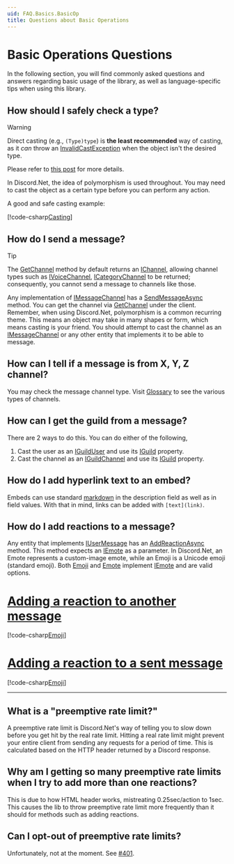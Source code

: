 ```yaml
---
uid: FAQ.Basics.BasicOp
title: Questions about Basic Operations
---
```


# Basic Operations Questions

In the following section, you will find commonly asked questions and
answers regarding basic usage of the library, as well as
language-specific tips when using this library.

## How should I safely check a type?

> [!WARNING]
> Direct casting (e.g., `(Type)type`) is **the least recommended**
> way of casting, as it *can* throw an [InvalidCastException]
> when the object isn't the desired type.
>
> Please refer to [this post] for more details.

In Discord.Net, the idea of polymorphism is used throughout. You may
need to cast the object as a certain type before you can perform any
action.

A good and safe casting example:

[!code-csharp[Casting](samples/cast.cs)]

[InvalidCastException]: https://docs.microsoft.com/en-us/dotnet/api/system.invalidcastexception
[this post]: https://docs.microsoft.com/en-us/dotnet/csharp/how-to/safely-cast-using-pattern-matching-is-and-as-operators

## How do I send a message?

> [!TIP]
> The [GetChannel] method by default returns an [IChannel], allowing
> channel types such as [IVoiceChannel], [ICategoryChannel]
> to be returned; consequently, you cannot send a message
> to channels like those.

Any implementation of [IMessageChannel] has a [SendMessageAsync]
method. You can get the channel via [GetChannel] under the client.
Remember, when using Discord.Net, polymorphism is a common recurring
theme. This means an object may take in many shapes or form, which
means casting is your friend. You should attempt to cast the channel
as an [IMessageChannel] or any other entity that implements it to be
able to message.

[SendMessageAsync]: xref:Discord.IMessageChannel.SendMessageAsync*
[GetChannel]: xref:Discord.WebSocket.DiscordSocketClient.GetChannel*

## How can I tell if a message is from X, Y, Z channel?

You may check the message channel type. Visit [Glossary] to see the
various types of channels.

[Glossary]: xref:FAQ.Glossary#message-channels

## How can I get the guild from a message?

There are 2 ways to do this. You can do either of the following,

1. Cast the user as an [IGuildUser] and use its [IGuild] property.
2. Cast the channel as an [IGuildChannel] and use its [IGuild] property.

## How do I add hyperlink text to an embed?

Embeds can use standard [markdown] in the description field as well
as in field values. With that in mind, links can be added with
`[text](link)`.

[markdown]: https://support.discordapp.com/hc/en-us/articles/210298617-Markdown-Text-101-Chat-Formatting-Bold-Italic-Underline-

## How do I add reactions to a message?

Any entity that implements [IUserMessage] has an [AddReactionAsync]
method. This method expects an [IEmote] as a parameter.
In Discord.Net, an Emote represents a custom-image emote, while an
Emoji is a Unicode emoji (standard emoji). Both [Emoji] and [Emote]
implement [IEmote] and are valid options.

# [Adding a reaction to another message](#tab/emoji-others)

[!code-csharp[Emoji](samples/emoji-others.cs)]

# [Adding a reaction to a sent message](#tab/emoji-self)

[!code-csharp[Emoji](samples/emoji-self.cs)]

***

[AddReactionAsync]: xref:Discord.IUserMessage.AddReactionAsync*

## What is a "preemptive rate limit?"

A preemptive rate limit is Discord.Net's way of telling you to slow
down before you get hit by the real rate limit. Hitting a real rate
limit might prevent your entire client from sending any requests for
a period of time. This is calculated based on the HTTP header
returned by a Discord response.

## Why am I getting so many preemptive rate limits when I try to add more than one reactions?

This is due to how HTML header works, mistreating
0.25sec/action to 1sec. This causes the lib to throw preemptive rate
limit more frequently than it should for methods such as adding
reactions.

## Can I opt-out of preemptive rate limits?

Unfortunately, not at the moment. See [#401](https://github.com/RogueException/Discord.Net/issues/401).

[IChannel]: xref:Discord.IChannel
[ICategoryChannel]: xref:Discord.ICategoryChannel
[IGuildChannel]: xref:Discord.IGuildChannel
[ITextChannel]: xref:Discord.ITextChannel
[IGuild]: xref:Discord.IGuild
[IVoiceChannel]: xref:Discord.IVoiceChannel
[IGuildUser]: xref:Discord.IGuildUser
[IMessageChannel]: xref:Discord.IMessageChannel
[IUserMessage]: xref:Discord.IUserMessage
[IEmote]: xref:Discord.IEmote
[Emote]: xref:Discord.Emote
[Emoji]: xref:Discord.Emoji
